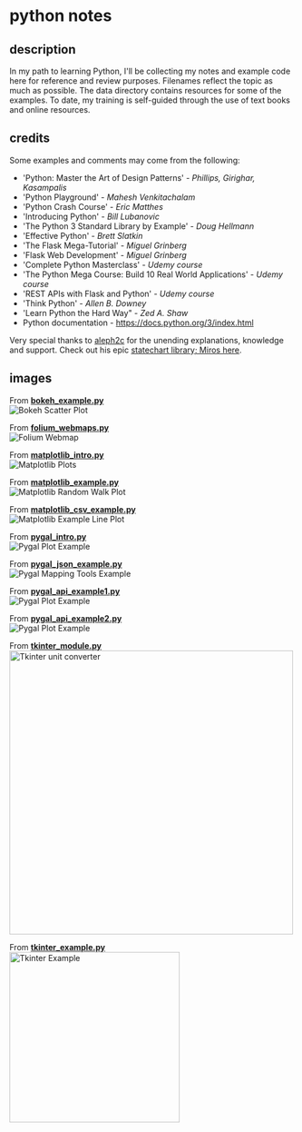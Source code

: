# python notes

## description
In my path to learning Python, I'll be collecting my notes and example code here for reference and review purposes. Filenames reflect the topic as much as possible. The data directory contains resources for some of the examples. To date, my training is self-guided through the use of text books and online resources.

## credits
Some examples and comments may come from the following:

- 'Python: Master the Art of Design Patterns' - *Phillips, Girighar, Kasampalis*
- 'Python Playground' - *Mahesh Venkitachalam*  
- 'Python Crash Course' - *Eric Matthes*  
- 'Introducing Python' - *Bill Lubanovic*  
- 'The Python 3 Standard Library by Example' - *Doug Hellmann*  
- 'Effective Python' - *Brett Slatkin*  
- 'The Flask Mega-Tutorial' - *Miguel Grinberg*
- 'Flask Web Development' - *Miguel Grinberg*
- 'Complete Python Masterclass' - *Udemy course*  
- 'The Python Mega Course: Build 10 Real World Applications' - *Udemy course*  
- 'REST APIs with Flask and Python' - *Udemy course*
- 'Think Python' - *Allen B. Downey*  
- 'Learn Python the Hard Way" - *Zed A. Shaw*  
- Python documentation - <https://docs.python.org/3/index.html>  

Very special thanks to [aleph2c](https://github.com/aleph2c) for the unending explanations, knowledge and support. Check out his epic [statechart library; Miros here](https://aleph2c.github.io/miros/index.html).

## images

From [**bokeh_example.py**](bokeh_example.py)  
![Bokeh Scatter Plot](data/img/bokeh-example.png "Bokeh Scatter Plot")

From [**folium_webmaps.py**](folium_webmaps.py)  
![Folium Webmap](data/img/folium-example.png "Volcano Plot")

From [**matplotlib_intro.py**](matplotlib_intro.py)  
![Matplotlib Plots](data/img/matplotlib-examples.png "Matplotlib Plots")

From [**matplotlib_example.py**](matplotlib_example.py)  
![Matplotlib Random Walk Plot](data/img/matplotlib-example.png "Random Walk Plot")

From [**matplotlib_csv_example.py**](matplotlib_csv_example.py)  
![Matplotlib Example Line Plot](data/img/matplotlib-csv-example.png "Line Plot")

From [**pygal_intro.py**](pygal_intro.py)  
![Pygal Plot Example](data/img/pygal-intro.png "Pygal Bar Plots")

From [**pygal_json_example.py**](pygal_json_example.py)  
![Pygal Mapping Tools Example](data/img/pygal-json-example.png "Pygal Mapping Tools")

From [**pygal_api_example1.py**](pygal_api_example1.py)  
![Pygal Plot Example](data/img/pygal-example-1.png "Pygal Plot from Github API")

From [**pygal_api_example2.py**](pygal_api_example2.py)  
![Pygal Plot Example](data/img/pygal-example-2.png "Pygal Plot from Hacker News API")

From [**tkinter_module.py**](tkinter_module.py)  
<img src="data/img/tkinter-module.png" width=500 alt="Tkinter unit converter" title="Tkinter unit converter">

From [**tkinter_example.py**](tkinter_example.py)  
<img src="data/img/tkinter-example.png" width=300 alt="Tkinter Example" title="Tkinter Example">
